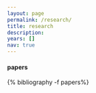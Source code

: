 ```yaml
---
layout: page
permalink: /research/
title: research
description:
years: []
nav: true
---
```



#### papers
<div class="publications">
{% bibliography -f papers%}
</div>
